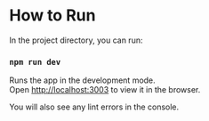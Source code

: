 # How to Run

In the project directory, you can run:

### `npm run dev`

Runs the app in the development mode.\
Open [http://localhost:3003](http://localhost:3003) to view it in the browser.

You will also see any lint errors in the console.
